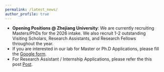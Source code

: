 ```yaml
---
permalink: /latest_news/
author_profile: true
---
```


- **Opening Positions @ Zhejiang University**: We are currently recruiting Masters/PhDs for the 2026 intake. We also recruit 1-2 outstanding Visiting Scholars, Research Assistants, and Research Fellows throughout the year.
- If you are interested in our lab for Master or Ph.D Applications, please fill the [Google form](https://forms.gle/UoR8B19y2NsjtGRJ6).
- For Research Assistant / Internship Applications, please refer the this post [Post](https://ziplab.co/uploads/zip-lab-poster-full.html).
